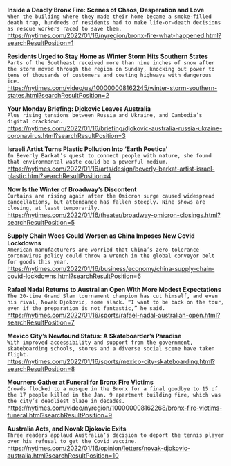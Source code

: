 **Inside a Deadly Bronx Fire: Scenes of Chaos, Desperation and Love**\
`When the building where they made their home became a smoke-filled death trap, hundreds of residents had to make life-or-death decisions as rescue workers raced to save them.`\
https://nytimes.com/2022/01/16/nyregion/bronx-fire-what-happened.html?searchResultPosition=1

**Residents Urged to Stay Home as Winter Storm Hits Southern States**\
`Parts of the Southeast received more than nine inches of snow after the storm moved through the region on Sunday, knocking out power to tens of thousands of customers and coating highways with dangerous ice.`\
https://nytimes.com/video/us/100000008162245/winter-storm-southern-states.html?searchResultPosition=2

**Your Monday Briefing: Djokovic Leaves Australia**\
`Plus rising tensions between Russia and Ukraine, and Cambodia’s digital crackdown.`\
https://nytimes.com/2022/01/16/briefing/djokovic-australia-russia-ukraine-coronavirus.html?searchResultPosition=3

**Israeli Artist Turns Plastic Pollution Into ‘Earth Poetica’**\
`In Beverly Barkat’s quest to connect people with nature, she found that environmental waste could be a powerful medium.`\
https://nytimes.com/2022/01/16/arts/design/beverly-barkat-artist-israel-plastic.html?searchResultPosition=4

**Now Is the Winter of Broadway’s Discontent**\
`Curtains are rising again after the Omicron surge caused widespread cancellations, but attendance has fallen steeply. Nine shows are closing, at least temporarily.`\
https://nytimes.com/2022/01/16/theater/broadway-omicron-closings.html?searchResultPosition=5

**Supply Chain Woes Could Worsen as China Imposes New Covid Lockdowns**\
`American manufacturers are worried that China’s zero-tolerance coronavirus policy could throw a wrench in the global conveyor belt for goods this year.`\
https://nytimes.com/2022/01/16/business/economy/china-supply-chain-covid-lockdowns.html?searchResultPosition=6

**Rafael Nadal Returns to Australian Open With More Modest Expectations**\
`The 20-time Grand Slam tournament champion has cut himself, and even his rival, Novak Djokovic, some slack. “I want to be back on the tour, even if the preparation is not fantastic,” he said.`\
https://nytimes.com/2022/01/16/sports/rafael-nadal-australian-open.html?searchResultPosition=7

**Mexico City’s Newfound Status: A Skateboarder’s Paradise**\
`With improved accessibility and support from the government, skateboarding schools, stores and a diverse social scene have taken flight.`\
https://nytimes.com/2022/01/16/sports/mexico-city-skateboarding.html?searchResultPosition=8

**Mourners Gather at Funeral for Bronx Fire Victims**\
`Crowds flocked to a mosque in the Bronx for a final goodbye to 15 of the 17 people killed in the Jan. 9 apartment building fire, which was the city’s deadliest blaze in decades.`\
https://nytimes.com/video/nyregion/100000008162268/bronx-fire-victims-funeral.html?searchResultPosition=9

**Australia Acts, and Novak Djokovic Exits**\
`Three readers applaud Australia’s decision to deport the tennis player over his refusal to get the Covid vaccine.`\
https://nytimes.com/2022/01/16/opinion/letters/novak-djokovic-australia.html?searchResultPosition=10

